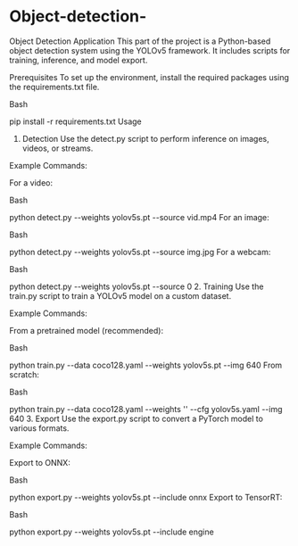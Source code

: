 # Object-detection-
Object Detection Application
This part of the project is a Python-based object detection system using the YOLOv5 framework. It includes scripts for training, inference, and model export.

Prerequisites
To set up the environment, install the required packages using the requirements.txt file.

Bash

pip install -r requirements.txt
Usage
1. Detection
Use the detect.py script to perform inference on images, videos, or streams.

Example Commands:

For a video:

Bash

python detect.py --weights yolov5s.pt --source vid.mp4
For an image:

Bash

python detect.py --weights yolov5s.pt --source img.jpg
For a webcam:

Bash

python detect.py --weights yolov5s.pt --source 0
2. Training
Use the train.py script to train a YOLOv5 model on a custom dataset.

Example Commands:

From a pretrained model (recommended):

Bash

python train.py --data coco128.yaml --weights yolov5s.pt --img 640
From scratch:

Bash

python train.py --data coco128.yaml --weights '' --cfg yolov5s.yaml --img 640
3. Export
Use the export.py script to convert a PyTorch model to various formats.

Example Commands:

Export to ONNX:

Bash

python export.py --weights yolov5s.pt --include onnx
Export to TensorRT:

Bash

python export.py --weights yolov5s.pt --include engine
